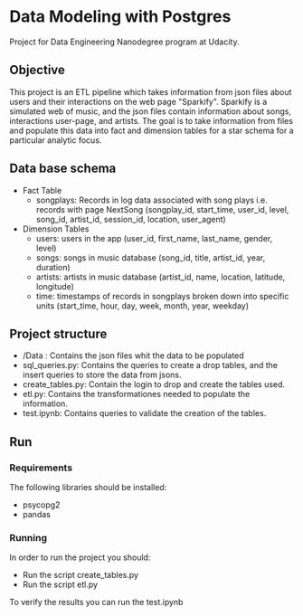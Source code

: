 # Data Modeling with Postgres
Project for Data Engineering Nanodegree program at Udacity.


## Objective
This project is an ETL pipeline which takes information from json files about users and their interactions on the web page "Sparkify". 
Sparkify is a simulated web of music, and the json files contain information about songs, interactions user-page, and artists.
The goal is to take information from files and populate this data into fact and dimension tables for a star schema for a particular analytic focus.

## Data base schema
- Fact Table
    - songplays: Records in log data associated with song plays i.e. records with page NextSong
      (songplay_id, start_time, user_id, level, song_id, artist_id, session_id, location, user_agent)
- Dimension Tables
    - users: users in the app
        (user_id, first_name, last_name, gender, level)
    - songs: songs in music database
        (song_id, title, artist_id, year, duration)
    - artists:  artists in music database
        (artist_id, name, location, latitude, longitude)
    - time: timestamps of records in songplays broken down into specific units
        (start_time, hour, day, week, month, year, weekday)
        
## Project structure
- /Data : Contains the json files whit the data to be populated
- sql_queries.py: Contains the queries to create a drop tables, and the insert queries to store the data from jsons.
- create_tables.py: Contain the login to drop and create the tables used.
- etl.py: Contains the transformationes needed to populate the information.
- test.ipynb: Contains queries to validate the creation of the tables.


## Run

### Requirements
The following libraries should be installed:
- psycopg2
- pandas
### Running

In order to run the project you should:
- Run the script create_tables.py
- Run the script etl.py

To verify the results you can run the test.ipynb


